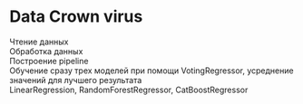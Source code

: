 # Data Crown virus  
Чтение данных  
Обработка данных    
Построение pipeline   
Обучение сразу трех моделей при помощи VotingRegressor, усреднение значений для лучшего результата  
LinearRegression, RandomForestRegressor, CatBoostRegressor  

